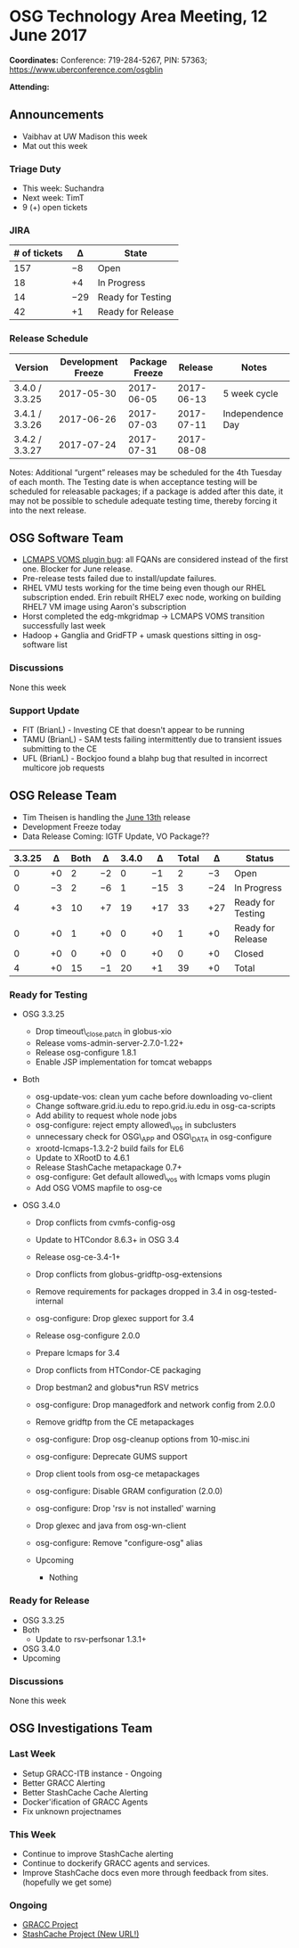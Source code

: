 # OSG Technology Area Meeting, 12 June 2017

**Coordinates:** Conference: 719-284-5267, PIN: 57363; <https://www.uberconference.com/osgblin>  

**Attending:**   


## Announcements

-   Vaibhav at UW Madison this week
-   Mat out this week


### Triage Duty

-   This week: Suchandra
-   Next week: TimT
-   9 (+) open tickets


### JIRA

| # of tickets | &Delta;   | State             |
|------------ |--------- |----------------- |
| 157          | &minus;8  | Open              |
| 18           | +4        | In Progress       |
| 14           | &minus;29 | Ready for Testing |
| 42           | +1        | Ready for Release |


### Release Schedule

| Version        | Development Freeze | Package Freeze | Release    | Notes            |
|-------------- |------------------ |-------------- |---------- |---------------- |
| 3.4.0 / 3.3.25 | 2017-05-30         | 2017-06-05     | 2017-06-13 | 5 week cycle     |
| 3.4.1 / 3.3.26 | 2017-06-26         | 2017-07-03     | 2017-07-11 | Independence Day |
| 3.4.2 / 3.3.27 | 2017-07-24         | 2017-07-31     | 2017-08-08 |                  |

Notes: Additional “urgent” releases may be scheduled for the 4th Tuesday of each month. The Testing date is when acceptance testing will be scheduled for releasable packages; if a package is added after this date, it may not be possible to schedule adequate testing time, thereby forcing it into the next release.  


## OSG Software Team

-   [LCMAPS VOMS plugin bug](https://jira.opensciencegrid.org/browse/SOFTWARE-2771): all FQANs are considered instead of the first one. Blocker for June release.
-   Pre-release tests failed due to install/update failures.
-   RHEL VMU tests working for the time being even though our RHEL subscription ended. Erin rebuilt RHEL7 exec node, working on building RHEL7 VM image using Aaron's subscription
-   Horst completed the edg-mkgridmap -> LCMAPS VOMS transition successfully last week
-   Hadoop + Ganglia and GridFTP + umask questions sitting in osg-software list


### Discussions

None this week  


### Support Update

-   FIT (BrianL) - Investing CE that doesn't appear to be running
-   TAMU (BrianL) - SAM tests failing intermittently due to transient issues submitting to the CE
-   UFL (BrianL) - Bockjoo found a blahp bug that resulted in incorrect multicore job requests


## OSG Release Team

-   Tim Theisen is handling the [June 13th](https://jira.opensciencegrid.org/issues/?filter=15254&jql=project%2520%253D%2520SOFTWARE%2520AND%2520labels%2520in%2520(3.3.25%252C%25203.4.0)%2520ORDER%2520BY%2520status%2520ASC%252C%2520priority%2520DESC%252C%2520assignee%2520ASC) release
-   Development Freeze today
-   Data Release Coming: IGTF Update, VO Package??

| 3.3.25 | &Delta;  | Both | &Delta;  | 3.4.0 | &Delta;   | Total | &Delta;   | Status            |
|------ |-------- |---- |-------- |----- |--------- |----- |--------- |----------------- |
| 0      | +0       | 2    | &minus;2 | 0     | &minus;1  | 2     | &minus;3  | Open              |
| 0      | &minus;3 | 2    | &minus;6 | 1     | &minus;15 | 3     | &minus;24 | In Progress       |
| 4      | +3       | 10   | +7       | 19    | +17       | 33    | +27       | Ready for Testing |
| 0      | +0       | 1    | +0       | 0     | +0        | 1     | +0        | Ready for Release |
| 0      | +0       | 0    | +0       | 0     | +0        | 0     | +0        | Closed            |
| 4      | +0       | 15   | &minus;1 | 20    | +1        | 39    | +0        | Total             |


### Ready for Testing

-   OSG 3.3.25  
    -   Drop timeout\\<sub>close.patch</sub> in globus-xio
    -   Release voms-admin-server-2.7.0-1.22+
    -   Release osg-configure 1.8.1
    -   Enable JSP implementation for tomcat webapps
-   Both  
    -   osg-update-vos: clean yum cache before downloading vo-client
    -   Change software.grid.iu.edu to repo.grid.iu.edu in osg-ca-scripts
    -   Add ability to request whole node jobs
    -   osg-configure: reject empty allowed\\<sub>vos</sub> in subclusters
    -   unnecessary check for OSG\\<sub>APP</sub> and OSG\\<sub>DATA</sub> in osg-configure
    -   xrootd-lcmaps-1.3.2-2 build fails for EL6
    -   Update to XRootD to 4.6.1
    -   Release StashCache metapackage 0.7+
    -   osg-configure: Get default allowed\\<sub>vos</sub> with lcmaps voms plugin
    -   Add OSG VOMS mapfile to osg-ce
-   OSG 3.4.0  
    
    -   Drop conflicts from cvmfs-config-osg
    -   Update to HTCondor 8.6.3+ in OSG 3.4
    -   Release osg-ce-3.4-1+
    -   Drop conflicts from globus-gridftp-osg-extensions
    -   Remove requirements for packages dropped in 3.4 in osg-tested-internal
    -   osg-configure: Drop glexec support for 3.4
    -   Release osg-configure 2.0.0
    -   Prepare lcmaps for 3.4
    -   Drop conflicts from HTCondor-CE packaging
    -   Drop bestman2 and globus\*run RSV metrics
    -   osg-configure: Drop managedfork and network config from 2.0.0
    -   Remove gridftp from the CE metapackages
    -   osg-configure: Drop osg-cleanup options from 10-misc.ini
    -   osg-configure: Deprecate GUMS support
    -   Drop client tools from osg-ce metapackages
    -   osg-configure: Disable GRAM configuration (2.0.0)
    -   osg-configure: Drop 'rsv is not installed' warning
    -   Drop glexec and java from osg-wn-client
    -   osg-configure: Remove "configure-osg" alias
    
    -   Upcoming  
        -   Nothing


### Ready for Release

-   OSG 3.3.25
-   Both  
    -   Update to rsv-perfsonar 1.3.1+
-   OSG 3.4.0
-   Upcoming


### Discussions

None this week  


## OSG Investigations Team


### Last Week

-   Setup GRACC-ITB instance - Ongoing
-   Better GRACC Alerting
-   Better StashCache Cache Alerting
-   Docker'ification of GRACC Agents
-   Fix unknown projectnames


### This Week

-   Continue to improve StashCache alerting
-   Continue to dockerify GRACC agents and services.
-   Improve StashCache docs even more through feedback from sites. (hopefully we get some)


### Ongoing

-   [GRACC Project](https://jira.opensciencegrid.org/projects/GRACC/)
-   [StashCache Project (New URL!)](https://opensciencegrid.github.io/StashCache/)
